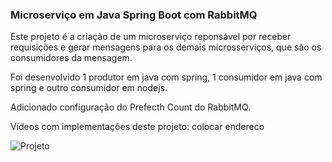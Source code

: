 ### Microserviço em Java Spring Boot com RabbitMQ

Este projeto é a criação de um microserviço reponsável por receber requisições e gerar mensagens
para os demais microsserviços, que são os consumidores da mensagem.

Foi desenvolvido 1 produtor em java com spring, 1 consumidor em java com spring e outro consumidor em nodejs.

Adicionado configuração do Prefecth Count do RabbitMQ.

Vídeos com implementações deste projeto: colocar endereco

![Projeto](https://user-images.githubusercontent.com/51996690/120472712-9cdca900-c37c-11eb-967d-a4749f764c4e.png)


